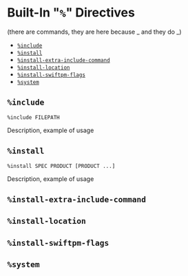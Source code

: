 # Built-In "`%`" Directives

(there are commands, they are here because _ and they do _)

- [`%include`](#include)
- [`%install`](#install)
- [`%install-extra-include-command`](#install-extra-include-command)
- [`%install-location`](#install-location)
- [`%install-swiftpm-flags`](#install-swiftpm-flags)
- [`%system`](#system)

## `%include`

```
%include FILEPATH
```

Description, example of usage

## `%install`

```
%install SPEC PRODUCT [PRODUCT ...]
```

Description, example of usage

## `%install-extra-include-command`

## `%install-location`

## `%install-swiftpm-flags`

## `%system`
